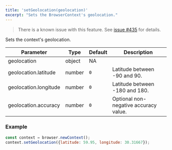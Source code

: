 ```yaml
---
title: 'setGeolocation(geolocation)'
excerpt: "Sets the BrowserContext's geolocation."
---
```


<Blockquote mod="warning">

There is a known issue with this feature. See [issue #435](https://github.com/grafana/xk6-browser/issues/435) for details.

</Blockquote>

Sets the context's geolocation.

| Parameter             | Type   | Default | Description                           |
|-----------------------|--------|---------|---------------------------------------|
| geolocation           | object | NA      |                                       |
| geolocation.latitude  | number | `0`     | Latitude between -90 and 90.          |
| geolocation.longitude | number | `0`     | Latitude between -180 and 180.        |
| geolocation.accuracy  | number | `0`     | Optional non-negative accuracy value. |


### Example

<CodeGroup labels={[]}>

<!-- eslint-skip -->

```javascript
const context = browser.newContext();
context.setGeolocation({latitude: 59.95, longitude: 30.31667});
```

</CodeGroup>
